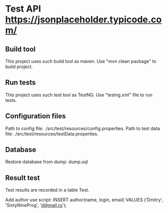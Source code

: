# Test API https://jsonplaceholder.typicode.com/

## Build tool
This project uses such build tool as maven.
Use "mvn clean package" to build project.

## Run tests
This project uses such test tool as TestNG.
Use "testng.xml" file to run tests.

## Configuration files
Path to config file: ./src/test/resources/config.properties.
Path to test data file: ./src/test/resources/testData.properties.

## Database
Restore database from dump: dump.sql

## Result test
Test results are recorded in a table Test.

Add author use script:
INSERT author(name, login, email)
VALUES ('Dmitry', 'SixtyNineProg', 'd@mail.ru');


